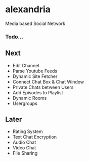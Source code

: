 alexandria
==========
Media based Social Network


### Todo...


## Next
- Edit Channel
- Parse Youtube Feeds
- Dynamic Site Fetcher
- Connect Chat Box & Chat Window
- Private Chats between Users
- Add Episodes to Playlist
- Dynamic Rooms
- Usergroups


## Later
- Rating System
- Text Chat Encryption
- Audio Chat
- Video Chat
- File Sharing
